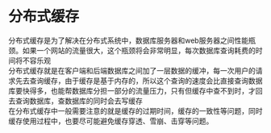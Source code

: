 # 分布式缓存

分布式缓存是为了解决在分布式系统中，数据库服务器和web服务器之间性能瓶颈。如果一个网站的流量很大，这个瓶颈将会非常明显，每次数据库查询耗费的时间将不容乐观</br>
分布式缓存就是在客户端和后端数据库之间加了一层数据的缓冲，每一次用户的请求先去查询缓存，由于缓存是基于内存的，所以这个查询的速度会比直接查询数据库要快得多，也能帮数据库分担一部分的流量压力，只有但缓存中查不到时，才回去查询数据库，查数据库的同时会去写缓存</br>
在分布式缓存中一般需要注意的就是缓存的过期时间，缓存的一致性等问题，同时缓存使用过程中，也要尽可能避免缓存穿透、雪崩、击穿等问题。